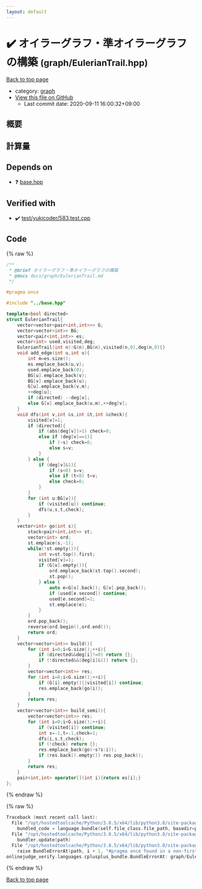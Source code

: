 ```yaml
---
layout: default
---
```


<!-- mathjax config similar to math.stackexchange -->
<script type="text/javascript" async
  src="https://cdnjs.cloudflare.com/ajax/libs/mathjax/2.7.5/MathJax.js?config=TeX-MML-AM_CHTML">
</script>
<script type="text/x-mathjax-config">
  MathJax.Hub.Config({
    TeX: { equationNumbers: { autoNumber: "AMS" }},
    tex2jax: {
      inlineMath: [ ['$','$'] ],
      processEscapes: true
    },
    "HTML-CSS": { matchFontHeight: false },
    displayAlign: "left",
    displayIndent: "2em"
  });
</script>

<script type="text/javascript" src="https://cdnjs.cloudflare.com/ajax/libs/jquery/3.4.1/jquery.min.js"></script>
<script src="https://cdn.jsdelivr.net/npm/jquery-balloon-js@1.1.2/jquery.balloon.min.js" integrity="sha256-ZEYs9VrgAeNuPvs15E39OsyOJaIkXEEt10fzxJ20+2I=" crossorigin="anonymous"></script>
<script type="text/javascript" src="../../assets/js/copy-button.js"></script>
<link rel="stylesheet" href="../../assets/css/copy-button.css" />


# :heavy_check_mark: オイラーグラフ・準オイラーグラフの構築 <small>(graph/EulerianTrail.hpp)</small>

<a href="../../index.html">Back to top page</a>

* category: <a href="../../index.html#f8b0b924ebd7046dbfa85a856e4682c8">graph</a>
* <a href="{{ site.github.repository_url }}/blob/master/graph/EulerianTrail.hpp">View this file on GitHub</a>
    - Last commit date: 2020-09-11 16:00:32+09:00




## 概要

## 計算量

## Depends on

* :question: <a href="../base.hpp.html">base.hpp</a>


## Verified with

* :heavy_check_mark: <a href="../../verify/test/yukicoder/583.test.cpp.html">test/yukicoder/583.test.cpp</a>


## Code

<a id="unbundled"></a>
{% raw %}
```cpp
/**
 * @brief オイラーグラフ・準オイラーグラフの構築
 * @docs docs/graph/EulerianTrail.md
 */

#pragma once

#include "../base.hpp"

template<bool directed>
struct EulerianTrail{
    vector<vector<pair<int,int>>> G;
    vector<vector<int>> BG;
    vector<pair<int,int>> es;
    vector<int> used,visited,deg;
    EulerianTrail(int n):G(n),BG(n),visited(n,0),deg(n,0){}
    void add_edge(int u,int v){
        int m=es.size();
        es.emplace_back(u,v);
        used.emplace_back(0);
        BG[u].emplace_back(v);
        BG[v].emplace_back(u);
        G[u].emplace_back(v,m);
        ++deg[u];
        if (directed) --deg[v];
        else G[v].emplace_back(u,m),++deg[v];
    }
    void dfs(int v,int &s,int &t,int &check){
        visited[v]=1;
        if (directed){
            if (abs(deg[v])>1) check=0;
            else if (deg[v]==1){
                if (~s) check=0;
                else s=v;
            }
        } else {
            if (deg[v]&1){
                if (s<0) s=v;
                else if (t<0) t=v;
                else check=0;
            }
        }
        for (int u:BG[v]){
            if (visited[u]) continue;
            dfs(u,s,t,check);
        }
    }
    vector<int> go(int s){
        stack<pair<int,int>> st;
        vector<int> ord;
        st.emplace(s,-1);
        while(!st.empty()){
            int v=st.top().first;
            visited[v]=1;
            if (G[v].empty()){
                ord.emplace_back(st.top().second);
                st.pop();
            } else {
                auto e=G[v].back(); G[v].pop_back();
                if (used[e.second]) continue;
                used[e.second]=1;
                st.emplace(e);
            }
        }
        ord.pop_back();
        reverse(ord.begin(),ord.end());
        return ord;
    }
    vector<vector<int>> build(){
        for (int i=0;i<G.size();++i){
            if (directed&&deg[i]!=0) return {};
            if (!directed&&(deg[i]&1)) return {};
        }
        vector<vector<int>> res;
        for (int i=0;i<G.size();++i){
            if (G[i].empty()||visited[i]) continue;
            res.emplace_back(go(i));
        }
        return res;
    }
    vector<vector<int>> build_semi(){
        vector<vector<int>> res;
        for (int i=0;i<G.size();++i){
            if (visited[i]) continue;
            int s=-1,t=-1,check=1;
            dfs(i,s,t,check);
            if (!check) return {};
            res.emplace_back(go(~s?s:i));
            if (res.back().empty()) res.pop_back();
        }
        return res;
    }
    pair<int,int> operator[](int i){return es[i];}
};
```
{% endraw %}

<a id="bundled"></a>
{% raw %}
```cpp
Traceback (most recent call last):
  File "/opt/hostedtoolcache/Python/3.8.5/x64/lib/python3.8/site-packages/onlinejudge_verify/docs.py", line 349, in write_contents
    bundled_code = language.bundle(self.file_class.file_path, basedir=pathlib.Path.cwd())
  File "/opt/hostedtoolcache/Python/3.8.5/x64/lib/python3.8/site-packages/onlinejudge_verify/languages/cplusplus.py", line 185, in bundle
    bundler.update(path)
  File "/opt/hostedtoolcache/Python/3.8.5/x64/lib/python3.8/site-packages/onlinejudge_verify/languages/cplusplus_bundle.py", line 310, in update
    raise BundleErrorAt(path, i + 1, "#pragma once found in a non-first line")
onlinejudge_verify.languages.cplusplus_bundle.BundleErrorAt: graph/EulerianTrail.hpp: line 6: #pragma once found in a non-first line

```
{% endraw %}

<a href="../../index.html">Back to top page</a>

